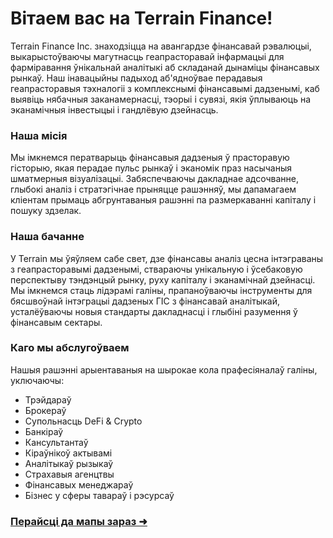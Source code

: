 # Вітаем вас на Terrain Finance!

Terrain Finance Inc. знаходзіцца на авангардзе фінансавай рэвалюцыі, выкарыстоўваючы магутнасць геапрасторавай інфармацыі для фарміравання ўнікальнай аналітыкі аб складанай дынаміцы фінансавых рынкаў. Наш інавацыйны падыход аб'ядноўвае перадавыя геапрасторавыя тэхналогіі з комплекснымі фінансавымі дадзенымі, каб выявіць нябачныя заканамернасці, тэорыі і сувязі, якія ўплываюць на эканамічныя інвестыцыі і гандлёвую дзейнасць.

### Наша місія

Мы імкнемся ператварыць фінансавыя дадзеныя ў прасторавую гісторыю, якая перадае пульс рынкаў і эканомік праз насычаныя шматмерныя візуалізацыі. Забяспечваючы дакладнае адсочванне, глыбокі аналіз і стратэгічнае прыняцце рашэнняў, мы дапамагаем кліентам прымаць абгрунтаваныя рашэнні па размеркаванні капіталу і пошуку здзелак.

### Наша бачанне

У Terrain мы ўяўляем сабе свет, дзе фінансавы аналіз цесна інтэграваны з геапрасторавымі дадзенымі, ствараючы унікальную і ўсебаковую перспектыву тэндэнцый рынку, руху капіталу і эканамічнай дзейнасці. Мы імкнемся стаць лідэрамі галіны, прапаноўваючы інструменты для бясшвоўнай інтэграцыі дадзеных ГІС з фінансавай аналітыкай, усталёўваючы новыя стандарты дакладнасці і глыбіні разумення ў фінансавым сектары.

### Каго мы абслугоўваем

Нашыя рашэнні арыентаваныя на шырокае кола прафесіяналаў галіны, уключаючы:

- Трэйдараў  
- Брокераў  
- Супольнасць DeFi & Crypto
- Банкіраў  
- Кансультантаў  
- Кіраўнікоў актывамі  
- Аналітыкаў рызыкаў  
- Страхавыя агенцтвы  
- Фінансавых менеджараў  
- Бізнес у сферы тавараў і рэсурсаў  

### [Перайсці да мапы зараз ➜](/ "map")